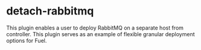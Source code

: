 detach-rabbitmq
===============

This plugin enables a user to deploy RabbitMQ on a separate host from
controller. This plugin serves as an example of flexible granular deployment
options for Fuel.
